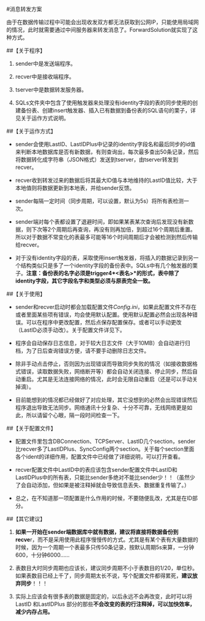 #消息转发方案

由于在数据传输过程中可能会出现收发双方都无法获取到公网IP，只能使用局域网的情况，此时就需要通过中间服务器来转发消息了。ForwardSolution就实现了这种方式。

##【关于程序】

1. sender中是发送端程序。

2. recver中是接收端程序。

3. tserver中是数据转发服务器。

4. SQLs文件夹中包含了使用触发器来处理没有identity字段的表的同步使用的创建备份表、创建insert触发器、插入已有数据到备份表的SQL语句的栗子，详见关于运作方式说明。

##【关于运作方式】

- sender会使用LastID、LastIDPlus中记录的identity字段名和最后同步的id值来判断本地数据库是否有新数据，有则查询出，每次最多查出50条记录，然后将数据转化成字符串（JSON格式）发送到tserver，由tserver转发到recver。

- recver收到转发过来的数据后将其最大ID值与本地维持的LastID值比较，大于本地值则将数据更新到本地表，并给sender反馈。

- sender每隔一定时间（同步周期，可以设置，默认为5s）将所有表检测一次。

- sender端对每个表都设置了退避时间，即如果某表某次查询后发现没有新数据，则下次等2个周期后再查询，再没有则再加倍，到超过16个周期后重置。所以对于数据不常变化的表最多可能等16个时间周期后才会被检测到然后传输给recver。

- 对于没有identity字段的表，采取使用insert触发器，将插入的数据记录到另一个结构类似只是多了一个identity字段的备份表中。SQLs中有几个触发器的栗子。__注意：备份表的名字必须是trigger4*<表名>*的形式，表中除了identity字段，其它字段名字和类型必须与原表完全一致。__

##【关于使用】

- sender和recver启动时都会加载配置文件*Config.ini*，如果此配置文件不存在或者里面某些项有错误，均会使用默认配置。使用默认配置必然会出现各种错误。可以在程序中更改配置，然后点保存配置保存。或者可以手动更改（LastID必须手动改）。关于配置文件详见下。

- 程序会自动保存日志信息，对于较大日志文件（大于10MB）会自动进行归档，为了日后查询错误方便，请不要手动删除日志文件。

- 除非手动点击停止，否则因为出现错误而导致同步失败的情况（如接收数据格式错误，读取数据失败，网络断开等）都会自动关闭连接、停止同步，然后自动重启。尤其是无法连接网络的情况，此时会无限自动重启（还是可以手动关掉滴）。

- 目前能想到的情况都已经做好了对应处理，其它没想到的必然会出现错误然后程序退出导致无法同步。网络通讯十分复杂、十分不可靠，无线网络更是如此，所以请留个心眼，隔一段时间检查一下。

##【关于配置文件】

- 配置文件里包含DBConnection、TCPServer、LastID几个section，sender比recver多了LastIDPlus、SyncConfig两个section。关于每个section里面各个ident的详细作用，配置文件中已经做了详细说明，可以打开查看。

- recver配置文件中LastID中的表应该包含sender配置文件中LastID和LastIDPlus中的所有表，只能比sender多绝对不能比sender少！！（虽然少了会自动添加，但如果是被注释掉就会导致信息丢失、数据重复传输了。）

- 总之，在不知道那一项配置是什么作用的时候，不要随便乱改，尤其是在ID部分。

##【其它建议】

1. **如果一开始在sender端数据库中就有数据，建议将直接将数据备份到recve**r，而不是采用使用此程序慢慢传的方式。尤其是有某个表有大量数据的时候，因为一个周期一个表最多只传50条记录，按默认周期5s来算，一分钟600，十分钟6000……

2. 表数目大时同步周期也应该长，建议同步周期不小于表数目的1/20，单位秒。如果表数目已经上千了，同步周期太长不说，写个配置文件都得累死，**建议放弃同步**！！！

3. 实际上应该会有很多表的数据是固定的，以后永远不会再改变，此时可以将 LastID 和LastIDPlus 部分的那些**不会改变的表的行注释掉，可以加快效率，减少内存占用。**
